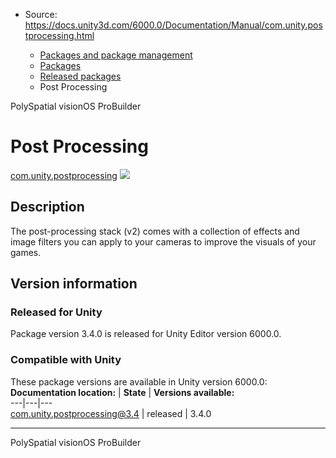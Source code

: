 * Source: https://docs.unity3d.com/6000.0/Documentation/Manual/com.unity.postprocessing.html

  * [Packages and package management](https://docs.unity3d.com/6000.0/Documentation/Manual/PackagesList.html)
  * [Packages](https://docs.unity3d.com/6000.0/Documentation/Manual/Packages-all.html)
  * [Released packages](https://docs.unity3d.com/6000.0/Documentation/Manual/pack-safe.html)
  * Post Processing 


[](https://docs.unity3d.com/6000.0/Documentation/Manual/com.unity.polyspatial.visionos.html)
PolySpatial visionOS 
[](https://docs.unity3d.com/6000.0/Documentation/Manual/com.unity.probuilder.html)
ProBuilder 
# Post Processing
[com.unity.postprocessing](https://docs.unity3d.com/Packages/com.unity.postprocessing@3.4/manual/index.html) ![](https://docs.unity3d.com/6000.0/Documentation/uploads/Main/iconRel.png)
## Description
The post-processing stack (v2) comes with a collection of effects and image filters you can apply to your cameras to improve the visuals of your games. 
## Version information
### Released for Unity
Package version 3.4.0 is released for Unity Editor version 6000.0.
### Compatible with Unity
These package versions are available in Unity version 6000.0:
**Documentation location:** | **State** | **Versions available:**  
---|---|---  
[com.unity.postprocessing@3.4](https://docs.unity3d.com/Packages/com.unity.postprocessing@3.4/manual/index.html) | released | 3.4.0  
* * *
[](https://docs.unity3d.com/6000.0/Documentation/Manual/com.unity.polyspatial.visionos.html)
PolySpatial visionOS 
[](https://docs.unity3d.com/6000.0/Documentation/Manual/com.unity.probuilder.html)
ProBuilder 
